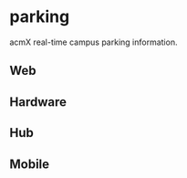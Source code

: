 parking
============

acmX real-time campus parking information.

Web
---

Hardware
---

Hub
---

Mobile
---
